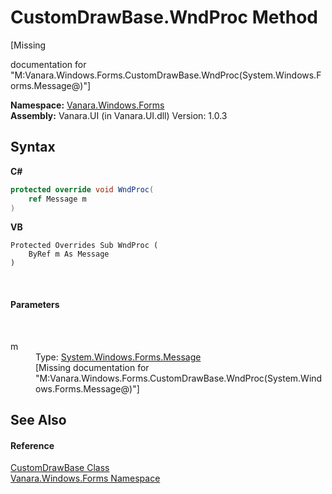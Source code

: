 # CustomDrawBase.WndProc Method 
 

\[Missing <summary> documentation for "M:Vanara.Windows.Forms.CustomDrawBase.WndProc(System.Windows.Forms.Message@)"\]

**Namespace:**&nbsp;<a href="c580cf52-4028-70db-28d0-f9b1abc03861">Vanara.Windows.Forms</a><br />**Assembly:**&nbsp;Vanara.UI (in Vanara.UI.dll) Version: 1.0.3

## Syntax

**C#**<br />
``` C#
protected override void WndProc(
	ref Message m
)
```

**VB**<br />
``` VB
Protected Overrides Sub WndProc ( 
	ByRef m As Message
)
```

<br />

#### Parameters
&nbsp;<dl><dt>m</dt><dd>Type: <a href="http://msdn2.microsoft.com/en-us/library/wka5e5ys" target="_blank">System.Windows.Forms.Message</a><br />\[Missing <param name="m"/> documentation for "M:Vanara.Windows.Forms.CustomDrawBase.WndProc(System.Windows.Forms.Message@)"\]</dd></dl>

## See Also


#### Reference
<a href="3dfecf50-27b2-9ad4-b70a-b00a5fa79a69">CustomDrawBase Class</a><br /><a href="c580cf52-4028-70db-28d0-f9b1abc03861">Vanara.Windows.Forms Namespace</a><br />